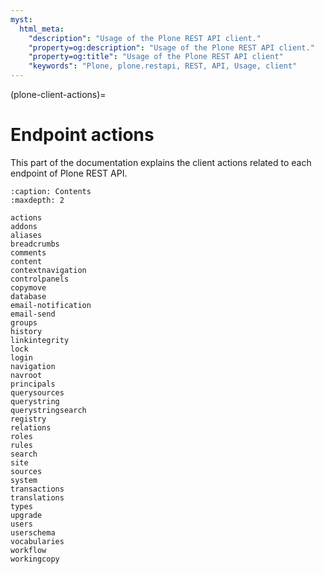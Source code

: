 ```yaml
---
myst:
  html_meta:
    "description": "Usage of the Plone REST API client."
    "property=og:description": "Usage of the Plone REST API client."
    "property=og:title": "Usage of the Plone REST API client"
    "keywords": "Plone, plone.restapi, REST, API, Usage, client"
---
```


(plone-client-actions)=

# Endpoint actions

This part of the documentation explains the client actions related to each endpoint of Plone REST API.

```{toctree}
:caption: Contents
:maxdepth: 2

actions
addons
aliases
breadcrumbs
comments
content
contextnavigation
controlpanels
copymove
database
email-notification
email-send
groups
history
linkintegrity
lock
login
navigation
navroot
principals
querysources
querystring
querystringsearch
registry
relations
roles
rules
search
site
sources
system
transactions
translations
types
upgrade
users
userschema
vocabularies
workflow
workingcopy
```
